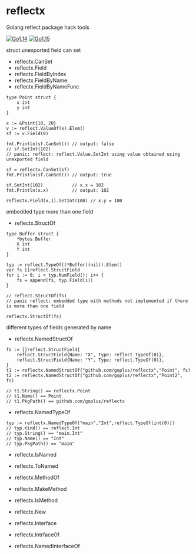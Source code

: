 # reflectx
Golang reflect package hack tools

[![Go1.14](https://github.com/goplus/reflectx/workflows/Go1.14/badge.svg)](https://github.com/goplus/reflectx/actions?query=workflow%3AGo1.14)
[![Go1.15](https://github.com/goplus/reflectx/workflows/Go1.15/badge.svg)](https://github.com/goplus/reflectx/actions?query=workflow%3AGo1.15)

struct unexported field can set
* reflectx.CanSet
* reflectx.Field
* reflectx.FieldByIndex
* reflectx.FieldByName
* reflectx.FieldByNameFunc

```
type Point struct {
    x int
    y int
}

x := &Point{10, 20}
v := reflect.ValueOf(x).Elem()
sf := v.Field(0)

fmt.Println(sf.CanSet()) // output: false
// sf.SetInt(102)        
// panic: reflect: reflect.Value.SetInt using value obtained using unexported field

sf = reflectx.CanSet(sf)
fmt.Println(sf.CanSet()) // output: true

sf.SetInt(102)           // x.x = 102
fmt.Println(x.x)         // output: 102

reflectx.Field(x,1).SetInt(100) // x.y = 100
```

embedded type more than one field
* reflectx.StructOf
```
type Buffer struct {
	*bytes.Buffer
	X int
	Y int
}

typ := reflect.TypeOf((*Buffer)(nil)).Elem()
var fs []reflect.StructField
for i := 0; i < typ.NumField(); i++ {
	fs = append(fs, typ.Field(i))
}

// reflect.StructOf(fs) 
// panic reflect: embedded type with methods not implemented if there is more than one field

reflectx.StructOf(fs)

```

different types of fields generated by name
* reflectx.NamedStructOf
```
fs := []reflect.StructField{
	reflect.StructField{Name: "X", Type: reflect.TypeOf(0)},
	reflect.StructField{Name: "Y", Type: reflect.TypeOf(0)},
}
t1 := reflectx.NamedStructOf("github.com/goplus/reflectx","Point", fs)
t2 := reflectx.NamedStructOf("github.com/goplus/reflectx","Point2", fs)

// t1.String() == reflectx.Point
// t1.Name() == Point
// t1.PkgPath() == github.com/goplus/reflectx
```
* reflectx.NamedTypeOf
```
typ := reflectx.NamedTypeOf("main","Int",reflect.TypeOf(int(0)))
// typ.Kind() == reflect.Int
// typ.String() == "main.Int"
// typ.Name() == "Int"
// typ.PkgPath() == "main"
```

* reflectx.IsNamed
* reflectx.ToNamed

* reflectx.MethodOf
* reflectx.MakeMethod
* reflectx.IsMethod
* reflectx.New
* reflectx.Interface
* reflectx.IntrfaceOf
* reflectx.NamedInterfaceOf
